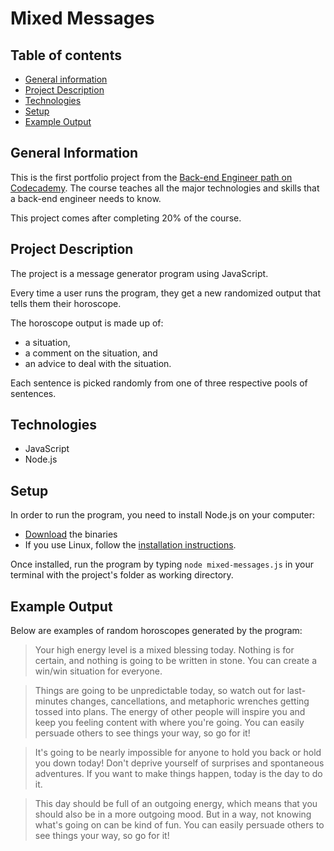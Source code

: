 # Mixed Messages
## Table of contents
* [General information](#general-information)
* [Project Description](#project-description)
* [Technologies](#technologies)
* [Setup](#setup)
* [Example Output](#example-output)

## General Information
This is the first portfolio project from the [Back-end Engineer path on Codecademy](https://www.codecademy.com/learn/paths/back-end-engineer-career-path). The course teaches all the major technologies and skills that a back-end engineer needs to know.

This project comes after completing 20% of the course. 

## Project Description
The project is a message generator program using JavaScript. 

Every time a user runs the program, they get a new randomized output that tells them their horoscope. 

The horoscope output is made up of:
* a situation, 
* a comment on the situation, and 
* an advice to deal with the situation. 

Each sentence is picked randomly from one of three respective pools of sentences.

## Technologies
* JavaScript
* Node.js

## Setup
In order to run the program, you need to install Node.js on your computer:
* [Download](https://nodejs.org/en/download/) the binaries
* If you use Linux, follow the [installation instructions](https://github.com/nodejs/help/wiki/Installation#how-to-install-nodejs-via-binary-archive-on-linux).

Once installed, run the program by typing `node mixed-messages.js` in your terminal with the project's folder as working directory.

## Example Output

Below are examples of random horoscopes generated by the program:

> Your high energy level is a mixed blessing today. Nothing is for certain, and nothing is going to be written in stone. You can create a win/win situation for everyone.

> Things are going to be unpredictable today, so watch out for last-minutes changes, cancellations, and metaphoric wrenches getting tossed into plans. The energy of other people will inspire you and keep you feeling content with where you're going. You can easily persuade others to see things your way, so go for it!

> It's going to be nearly impossible for anyone to hold you back or hold you down today! Don't deprive yourself of surprises and spontaneous adventures. If you want to make things happen, today is the day to do it.

> This day should be full of an outgoing energy, which means that you should also be in a more outgoing mood. But in a way, not knowing what's going on can be kind of fun. You can easily persuade others to see things your way, so go for it!
